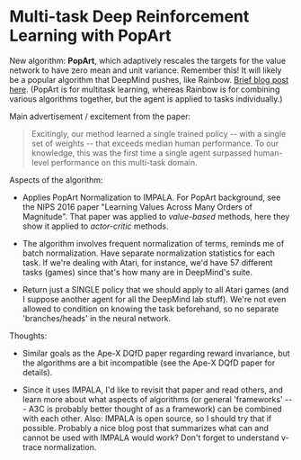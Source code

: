 # Multi-task Deep Reinforcement Learning with PopArt

New algorithm: **PopArt**, which adaptively rescales the targets for the value
network to have zero mean and unit variance. Remember this! It will likely be a
popular algorithm that DeepMind pushes, like Rainbow. [Brief blog post here][1].
(PopArt is for multitask learning, whereas Rainbow is for combining various
algorithms together, but the agent is applied to tasks individually.)

Main advertisement / excitement from the paper:

> Excitingly, our method learned a single trained policy -- with a single set of
> weights -- that exceeds median human performance. To our knowledge, this was
> the first time a single agent surpassed human-level performance on this
> multi-task domain.

Aspects of the algorithm:

- Applies PopArt Normalization to IMPALA. For PopArt background, see the NIPS
  2016 paper "Learning Values Across Many Orders of Magnitude". That paper was
  applied to *value-based* methods, here they show it applied to *actor-critic*
  methods.

- The algorithm involves frequent normalization of terms, reminds me of batch
  normalization. Have separate normalization statistics for each task. If we're
  dealing with Atari, for instance, we'd have 57 different tasks (games) since
  that's how many are in DeepMind's suite.

- Return just a SINGLE policy that we should apply to all Atari games (and I
  suppose another agent for all the DeepMind lab stuff). We're not even allowed
  to condition on knowing the task beforehand, so no separate 'branches/heads'
  in the neural network.

Thoughts:

- Similar goals as the Ape-X DQfD paper regarding reward invariance, but the
  algorithms are a bit incompatible (see the Ape-X DQfD paper for details).

- Since it uses IMPALA, I'd like to revisit that paper and read others, and
  learn more about what aspects of algorithms (or general 'frameworks' --- A3C
  is probably better thought of as a framework) can be combined with each other.
  Also: IMPALA is open source, so I should try that if possible. Probably a nice
  blog post that summarizes what can and cannot be used with IMPALA would work?
  Don't forget to understand v-trace normalization.


[1]:https://deepmind.com/blog/preserving-outputs-precisely-while-adaptively-rescaling-targets/

